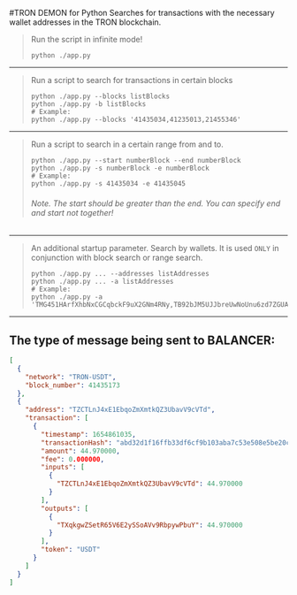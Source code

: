 #TRON DEMON for Python
Searches for transactions with the necessary wallet addresses in the TRON blockchain.

> Run the script in infinite mode!
> ```shell
> python ./app.py
> ```
-------
> Run a script to search for transactions in certain blocks
> ```shell
> python ./app.py --blocks listBlocks
> python ./app.py -b listBlocks
> # Example:
> python ./app.py --blocks '41435034,41235013,21455346'
> ```
-------
> Run a script to search in a certain range from and to.
> ```shell
> python ./app.py --start numberBlock --end numberBlock
> python ./app.py -s numberBlock -e numberBlock
> # Example:
> python ./app.py -s 41435034 -e 41435045
> ```
> ###### Note. The start should be greater than the end. You can specify end and start not together!
-------
> An additional startup parameter. Search by wallets. It is used `ONLY` in conjunction with block search or range search.
> ```shell
> python ./app.py ... --addresses listAddresses
> python ./app.py ... -a listAddresses
> # Example:
> python ./app.py -a 'TMG451HArfXhbNxCGCqbckF9uX2GNm4RNy,TB92bJM5UJJbreUwNoUnu6zd7ZGUAGwLHe'
> ```
-------
## The type of message being sent to BALANCER:

```json
[
  {
    "network": "TRON-USDT",
    "block_number": 41435173
  },
  {
    "address": "TZCTLnJ4xE1EbqoZmXmtkQZ3UbavV9cVTd", 
    "transaction": [
      {
        "timestamp": 1654861035,
        "transactionHash": "abd32d1f16ffb33df6cf9b103aba7c53e508e5be20cb0407b76c7581c72f4dbb",
        "amount": 44.970000,
        "fee": 0.000000,
        "inputs": [
          {
            "TZCTLnJ4xE1EbqoZmXmtkQZ3UbavV9cVTd": 44.970000
          }
        ],
        "outputs": [
          {
            "TXqkgwZSetR65V6E2ySSoAVv9RbpywPbuY": 44.970000
          }
        ], 
        "token": "USDT"
      }
    ]
  }
]
```


